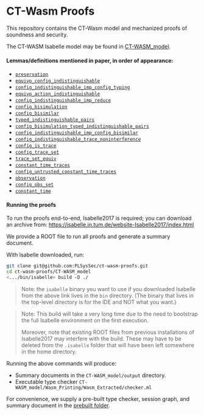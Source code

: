 # CT-Wasm Proofs

This repository contains the CT-Wasm model and mechanized proofs of soundness
and security.

The CT-WASM Isabelle model may be found in [CT-WASM_model](./CT-WASM_model).

#### Lemmas/definitions mentioned in paper, in order of appearance:

- [`preservation`](./CT-WASM_model/Wasm_Soundness.thy#L5)
- [`equivp_config_indistinguishable`](./CT-WASM_model/Wasm_Secret_Aux.thy#L1029)
- [`config_indistinguishable_imp_config_typing`](./CT-WASM_model/Wasm_Secret_Aux.thy#L891)
- [`equivp_action_indistinguishable`](./CT-WASM_model/Wasm_Secret.thy#L106)
- [`config_indistinguishable_imp_reduce`](./CT-WASM_model/Wasm_Secret.thy#L2165)
- [`config_bisimulation`](./CT-WASM_model/Wasm_Secret.thy#L2195)
- [`config_bisimilar`](./CT-WASM_model/Wasm_Secret.thy#L2201)
- [`typed_indistinguishable_pairs`](./CT-WASM_model/Wasm_Secret.thy#L2339)
- [`config_bisimulation_typed_indistinguishable_pairs`](./CT-WASM_model/Wasm_Secret.thy#L2388)
- [`config_indistinguishable_imp_config_bisimilar`](./CT-WASM_model/Wasm_Secret.thy#L2411)
- [`config_indistinguishable_trace_noninterference`](./CT-WASM_model/Wasm_Secret.thy#L2430)
- [`config_is_trace`](./CT-WASM_model/Wasm_Constant_Time.thy#L14)
- [`config_trace_set`](./CT-WASM_model/Wasm_Constant_Time.thy#L18)
- [`trace_set_equiv`](./CT-WASM_model/Wasm_Constant_Time.thy#L280)
- [`constant_time_traces`](./CT-WASM_model/Wasm_Constant_Time.thy#L282)
- [`config_untrusted_constant_time_traces`](./CT-WASM_model/Wasm_Constant_Time.thy#L285)
- [`observation`](./CT-WASM_model/Wasm_Constant_Time.thy#L10)
- [`config_obs_set`](./CT-WASM_model/Wasm_Constant_Time.thy#L216)
- [`constant_time`](./CT-WASM_model/Wasm_Constant_Time.thy#L244)

#### Running the proofs

To run the proofs end-to-end, Isabelle2017 is required; you can download an archive from:
https://isabelle.in.tum.de/website-Isabelle2017/index.html

We provide a ROOT file to run all proofs and generate a summary document.

With Isabelle downloaded, run:

```bash
git clone git@github.com:PLSysSec/ct-wasm-proofs.git
cd ct-wasm-proofs/CT-WASM_model
<.../bin/isabelle> build -D ./
```

> Note: the `isabelle` binary you want to use if you downloaded Isabelle from the
> above link lives in the `bin` directory. (The binary that lives in the top-level
> directory is for the IDE and NOT what you want.)

> Note: This build will take a very long time due to the need to bootstrap the
> full Isabelle environment on the first execution. 
>
> Moreover, note that existing ROOT files from previous installations of
> Isabelle2017 may interfere with the build. These may have to be deleted from
> the `.isabelle` folder that will have been left somewhere in the home
> directory.

Running the above commands will produce:

- Summary documents in the `CT-WASM_model/output` directory.
- Executable type checker `CT-WASM_model/Wasm_Printing/Wasm_Extracted/checker.ml`

For convenience, we supply a pre-built type checker, session graph, and summary
document in the [prebuilt folder](./prebuilt).
